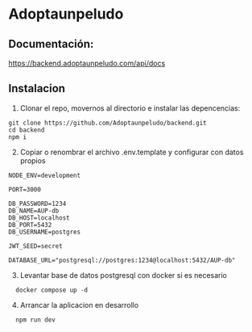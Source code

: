 
# Adoptaunpeludo

## Documentación:
https://backend.adoptaunpeludo.com/api/docs

## Instalacion

1. Clonar el repo, movernos al directorio e instalar las depencencias:

```
git clone https://github.com/Adoptaunpeludo/backend.git
cd backend
npm i
```

2. Copiar o renombrar el archivo .env.template y configurar con datos propios

```
NODE_ENV=development

PORT=3000

DB_PASSWORD=1234
DB_NAME=AUP-db
DB_HOST=localhost
DB_PORT=5432
DB_USERNAME=postgres

JWT_SEED=secret

DATABASE_URL="postgresql://postgres:1234@localhost:5432/AUP-db"
```

3. Levantar base de datos postgresql con docker si es necesario

```
  docker compose up -d
```

4. Arrancar la aplicacion en desarrollo

```
  npm run dev
```
